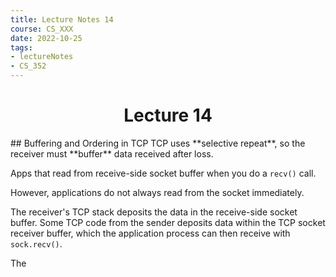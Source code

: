 ```yaml
---
title: Lecture Notes 14
course: CS_XXX
date: 2022-10-25
tags: 
- lectureNotes
- CS_352
---
```


<center><h1>Lecture 14</h1></center>
## Buffering and Ordering in TCP
TCP uses **selective repeat**, so the receiver must **buffer** data received after loss.

Apps that read from receive-side socket buffer when you do a `recv()` call.

However, applications do not always read from the socket immediately.

The receiver's TCP stack deposits the data in the receive-side socket buffer. Some TCP code from the sender deposits data within the TCP socket receiver buffer, which the application process can then receive with `sock.recv()`.

The 